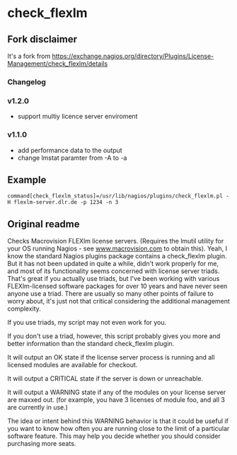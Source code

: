 # check_flexlm

## Fork disclaimer
It's a fork from https://exchange.nagios.org/directory/Plugins/License-Management/check_flexlm/details 

### Changelog
### v1.2.0
  - support multiy licence server enviroment
  
### v1.1.0
  - add performance data to the output
  - change lmstat paramter from -A to -a
  
## Example

```
command[check_flexlm_status]=/usr/lib/nagios/plugins/check_flexlm.pl -H flexlm-server.dlr.de -p 1234 -n 3
```

## Original readme

Checks Macrovision FLEXlm license servers. (Requires the lmutil utility for your OS running Nagios - see www.macrovision.com to obtain this).
Yeah, I know the standard Nagios plugins package contains a check_flexlm plugin. But it has not been updated in quite a while, didn't work properly for me, and most of its functionality seems concerned with license server triads. That's great if you actually use triads, but I've been working with various FLEXlm-licensed software packages for over 10 years and have never seen anyone use a triad. There are usually so many other points of failure to worry about, it's just not that critical considering the additional management complexity.

If you use triads, my script may not even work for you.

If you don't use a triad, however, this script probably gives you more and better information than the standard check_flexlm plugin.

It will output an OK state if the license server process is running and all licensed modules are available for checkout.

It will output a CRITICAL state if the server is down or unreachable.

It will output a WARNING state if any of the modules on your license server are maxxed out. (for example, you have 3 licenses of module foo, and all 3 are currently in use.)

The idea or intent behind this WARNING behavior is that it could be useful if you want to know how often you are running close to the limit of a particular software feature. This may help you decide whether you should consider purchasing more seats. 
